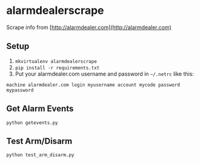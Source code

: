 # alarmdealerscrape

Scrape info from [http://alarmdealer.com](http://alarmdealer.com)

## Setup

   1. `mkvirtualenv alarmdealerscrape`
   2. `pip install -r requirements.txt`
   3. Put your alarmdealer.com username and password in `~/.netrc` like this:

    machine alarmdealer.com login myusername account mycode password mypassword

## Get Alarm Events

`python getevents.py`

## Test Arm/Disarm

`python test_arm_disarm.py`
